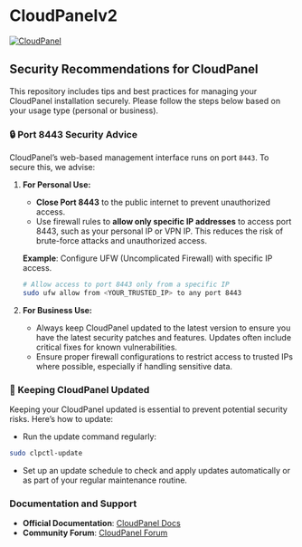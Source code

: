 # CloudPanelv2

[![CloudPanel](https://www.cloudpanel.io/assets/images/logo.svg)](https://cloudpanel.io)

## Security Recommendations for CloudPanel

This repository includes tips and best practices for managing your CloudPanel installation securely. Please follow the steps below based on your usage type (personal or business).

### 🔒 Port 8443 Security Advice

CloudPanel’s web-based management interface runs on port `8443`. To secure this, we advise:

1. **For Personal Use:**  
   - **Close Port 8443** to the public internet to prevent unauthorized access.
   - Use firewall rules to **allow only specific IP addresses** to access port 8443, such as your personal IP or VPN IP. This reduces the risk of brute-force attacks and unauthorized access.

   **Example**: Configure UFW (Uncomplicated Firewall) with specific IP access.
   ```bash
   # Allow access to port 8443 only from a specific IP
   sudo ufw allow from <YOUR_TRUSTED_IP> to any port 8443
   
2. **For Business Use:**
   - Always keep CloudPanel updated to the latest version to ensure you have the latest security patches and features. Updates often include critical fixes for known vulnerabilities.
   - Ensure proper firewall configurations to restrict access to trusted IPs where possible, especially if handling sensitive data.
  
### 📄 Keeping CloudPanel Updated

Keeping your CloudPanel updated is essential to prevent potential security risks. Here’s how to update:
   - Run the update command regularly:
   ```bash
   sudo clpctl-update
   ```
   - Set up an update schedule to check and apply updates automatically or as part of your regular maintenance routine.

### Documentation and Support
- **Official Documentation**: [CloudPanel Docs](https://cloudpanel.io/docs)
- **Community Forum**: [CloudPanel Forum](https://community.cloudpanel.io)
